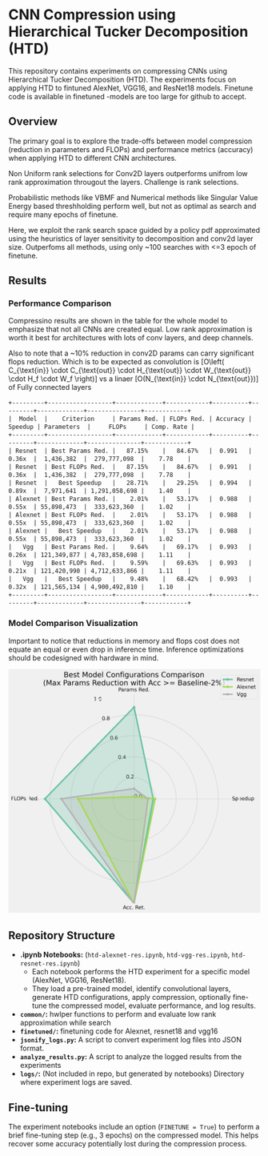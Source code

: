 # CNN Compression using Hierarchical Tucker Decomposition (HTD)

This repository contains experiments on compressing CNNs using Hierarchical Tucker Decomposition (HTD). The experiments focus on applying HTD to fintuned AlexNet, VGG16, and ResNet18 models. Finetune code is available in finetuned -models are too large for github to accept. 

## Overview

The primary goal is to explore the trade-offs between model compression (reduction in parameters and FLOPs) and performance metrics (accuracy) when applying HTD to different CNN architectures.

Non Uniform rank selections for Conv2D layers outperforms unifrom low rank approximation througout the layers. Challenge is rank selections. 

Probabilistic methods like VBMF and Numerical methods like Singular Value Energy based threshholding perform well, but not as optimal as search and require many epochs of finetune. 

Here, we exploit the rank search space guided by a policy pdf approximated using the heuristics of layer sensitivity to decomposition and conv2d layer size. Outperfoms all methods, using only ~100 searches with <=3 epoch of finetune.  

## Results

### Performance Comparison

Compressino results are shown in the table for the whole model to emphasize that not all CNNs are created equal. Low rank approximation is worth it best for architectures with lots of conv layers, and deep channels. 

Also to note that a ~10% reduction in conv2D params can carry significant flops reduction. Which is to be expected as convolution is \[O\left( C_{\text{in}} \cdot C_{\text{out}} \cdot H_{\text{out}} \cdot W_{\text{out}} \cdot H_f \cdot W_f \right)\] vs a linaer \[O(N_{\text{in}} \cdot N_{\text{out}})\] of Fully connected layers 
```
+---------+------------------+-------------+------------+----------+---------+-------------+---------------+------------+
|  Model  |    Criterion     | Params Red. | FLOPs Red. | Accuracy | Speedup | Parameters  |     FLOPs     | Comp. Rate |
+---------+------------------+-------------+------------+----------+---------+-------------+---------------+------------+
| Resnet  | Best Params Red. |   87.15%    |   84.67%   |  0.991   |  0.36x  |  1,436,382  |  279,777,098  |    7.78    |
| Resnet  | Best FLOPs Red.  |   87.15%    |   84.67%   |  0.991   |  0.36x  |  1,436,382  |  279,777,098  |    7.78    |
| Resnet  |   Best Speedup   |   28.71%    |   29.25%   |  0.994   |  0.89x  |  7,971,641  | 1,291,058,698 |    1.40    |
| Alexnet | Best Params Red. |    2.01%    |   53.17%   |  0.988   |  0.55x  | 55,898,473  |  333,623,360  |    1.02    |
| Alexnet | Best FLOPs Red.  |    2.01%    |   53.17%   |  0.988   |  0.55x  | 55,898,473  |  333,623,360  |    1.02    |
| Alexnet |   Best Speedup   |    2.01%    |   53.17%   |  0.988   |  0.55x  | 55,898,473  |  333,623,360  |    1.02    |
|   Vgg   | Best Params Red. |    9.64%    |   69.17%   |  0.993   |  0.26x  | 121,349,877 | 4,783,858,698 |    1.11    |
|   Vgg   | Best FLOPs Red.  |    9.59%    |   69.63%   |  0.993   |  0.21x  | 121,420,990 | 4,712,633,866 |    1.11    |
|   Vgg   |   Best Speedup   |    9.48%    |   68.42%   |  0.993   |  0.32x  | 121,565,134 | 4,900,492,810 |    1.10    |
+---------+------------------+-------------+------------+----------+---------+-------------+---------------+------------+
```

### Model Comparison Visualization

Important to notice that reductions in memory and flops cost does not equate an equal or even drop in inference time. Inference optimizations should be codesigned with hardware in mind. 

![Model Comparison Radar Plot](model_comparison_radar.png)

## Repository Structure

*   **.ipynb Notebooks:** (`htd-alexnet-res.ipynb`, `htd-vgg-res.ipynb`, `htd-resnet-res.ipynb`)
    *   Each notebook performs the HTD experiment for a specific model (AlexNet, VGG16, ResNet18).
    *   They load a pre-trained model, identify convolutional layers, generate HTD configurations, apply compression, optionally fine-tune the compressed model, evaluate performance, and log results.
*   **`common/`:** hwlper functions to perform and evaluate low rank approximation while search
*   **`finetuned/`:** finetuning code for Alexnet, resnet18 and vgg16
*   **`jsonify_logs.py`:** A script to convert experiment log files into JSON format.
*   **`analyze_results.py`:** A script to analyze the logged results from the experiments
*   **`logs/`:** (Not included in repo, but generated by notebooks) Directory where experiment logs are saved.


## Fine-tuning

The experiment notebooks include an option (`FINETUNE = True`) to perform a brief fine-tuning step (e.g., 3 epochs) on the compressed model. This helps recover some accuracy potentially lost during the compression process. 

